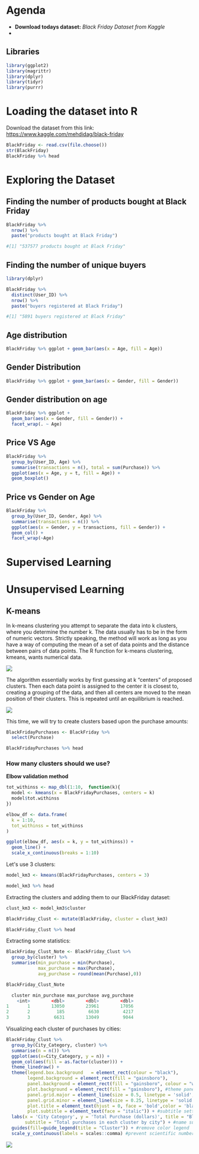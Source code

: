 # Agenda
- **Download todays dataset:** _Black Friday Dataset from Kaggle_
-

## Libraries
```R
library(ggplot2)
library(magrittr)
library(dplyr)
library(tidyr)
library(purrr)
```

# Loading the dataset into R
Download the dataset from this link: https://www.kaggle.com/mehdidag/black-friday

```R
BlackFriday <- read.csv(file.choose())
str(BlackFriday)
BlackFriday %>% head
```

# Exploring the Dataset
## Finding the number of products bought at Black Friday
```R
BlackFriday %>%
  nrow() %>%
  paste("products bought at Black Friday")

#[1] "537577 products bought at Black Friday"
```

## Finding the number of unique buyers
```R
library(dplyr)

BlackFriday %>%
  distinct(User_ID) %>%
  nrow() %>%
  paste("buyers registered at Black Friday")

#[1] "5891 buyers registered at Black Friday"
```

## Age distribution
```R
BlackFriday %>% ggplot + geom_bar(aes(x = Age, fill = Age))
```
## Gender Distribution
```R
BlackFriday %>% ggplot + geom_bar(aes(x = Gender, fill = Gender))
```

## Gender distribution on age
```R
BlackFriday %>% ggplot +
  geom_bar(aes(x = Gender, fill = Gender)) +
  facet_wrap(. ~ Age)
```

## Price VS Age
```R
BlackFriday %>%
  group_by(User_ID, Age) %>%
  summarise(transactions = n(), total = sum(Purchase)) %>%
  ggplot(aes(x = Age, y = t, fill = Age)) +
  geom_boxplot()
```

## Price vs Gender on Age
```R
BlackFriday %>%
  group_by(User_ID, Gender, Age) %>%
  summarise(transactions = n()) %>%
  ggplot(aes(x = Gender, y = transactions, fill = Gender)) +
  geom_col() +
  facet_wrap(~Age)
```

# Supervised Learning


# Unsupervised Learning

## K-means

In k-means clustering you attempt to separate the data into k clusters, where you determine the number k. The data usually has to be in the form of numeric vectors. Strictly speaking, the method will work as long as you have a way of computing the mean of a set of data points and the distance between pairs of data points. The R function for k-means clustering, kmeans, wants numerical data.

![](https://i.imgur.com/qvKsumu.png)

The algorithm essentially works by first guessing at k “centers” of proposed clusters. Then each data point is assigned to the center it is closest to, creating a grouping of the data, and then all centers are moved to the mean position of their clusters. This is repeated until an equilibrium is reached.

![](https://i.imgur.com/LYhkvUk.gif)

This time, we will try to create clusters based upon the purchase amounts:

```R
BlackFridayPurchases <- BlackFriday %>%
  select(Purchase)

BlackFridayPurchases %>% head
```

### How many clusters should we use?
**Elbow validation method**
```R
tot_withinss <- map_dbl(1:10,  function(k){
  model <- kmeans(x = BlackFridayPurchases, centers = k)
  model$tot.withinss
})

elbow_df <- data.frame(
  k = 1:10,
  tot_withinss = tot_withinss
)

ggplot(elbow_df, aes(x = k, y = tot_withinss)) +
  geom_line() +
  scale_x_continuous(breaks = 1:10)
```

Let's use 3 clusters:
```R
model_km3 <- kmeans(BlackFridayPurchases, centers = 3)

model_km3 %>% head
```

Extracting the clusters and adding them to our BlackFriday dataset:
```R
clust_km3 <- model_km3$cluster

BlackFriday_Clust <- mutate(BlackFriday, cluster = clust_km3)

BlackFriday_Clust %>% head
```

Extracting some statistics:
```R
BlackFriday_Clust_Note <- BlackFriday_Clust %>%
  group_by(cluster) %>%
  summarise(min_purchase = min(Purchase),
            max_purchase = max(Purchase),
            avg_purchase = round(mean(Purchase),0))

BlackFriday_Clust_Note

  cluster min_purchase max_purchase avg_purchase
    <int>        <dbl>        <dbl>        <dbl>
1       1        13050        23961        17056
2       2          185         6630         4217
3       3         6631        13049         9044
```

Visualizing each cluster of purchases by cities:
```R
BlackFriday_Clust %>%
  group_by(City_Category, cluster) %>%
  summarise(n = n()) %>%
  ggplot(aes(x=City_Category, y = n)) +
  geom_col(aes(fill = as.factor(cluster))) +
  theme_linedraw() +
  theme(legend.box.background	= element_rect(colour = "black"),
        legend.background = element_rect(fill = "gainsboro"),
        panel.background = element_rect(fill = "gainsboro", colour = "white", size = 0.5, linetype = "solid"), #theme panel settings
        plot.background = element_rect(fill = "gainsboro"), #theme panel settings
        panel.grid.major = element_line(size = 0.5, linetype = 'solid', colour = "white"), #theme panel settings
        panel.grid.minor = element_line(size = 0.25, linetype = 'solid', colour = "white"), #theme panel settings
        plot.title = element_text(hjust = 0, face = 'bold',color = 'black'), #title settings
        plot.subtitle = element_text(face = "italic")) + #subtitle settings
  labs(x = 'City Category', y = 'Total Purchase (dollars)', title = "Black Friday", #name title and axis
       subtitle = "Total purchases in each cluster by city") + #name subtitle
  guides(fill=guide_legend(title = "Cluster")) + #remove color legend
  scale_y_continuous(labels = scales::comma) #prevent scientific number in x-axis
```

![](https://i.imgur.com/ssQat9C.png)
